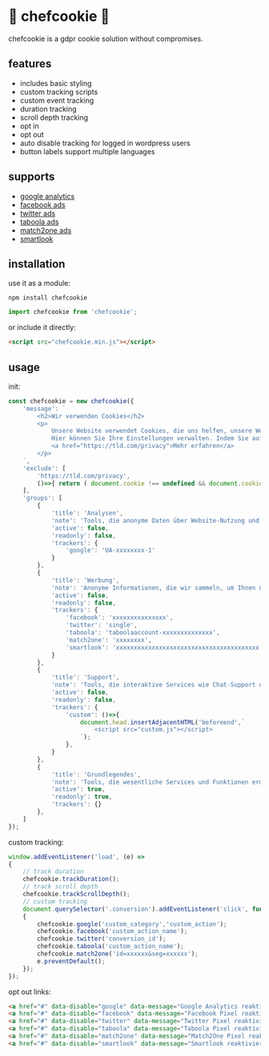 # 👻 chefcookie 👻

chefcookie is a gdpr cookie solution without compromises.

## features

* includes basic styling
* custom tracking scripts
* custom event tracking
* duration tracking
* scroll depth tracking
* opt in
* opt out
* auto disable tracking for logged in wordpress users
* button labels support multiple languages

## supports

* [google analytics](https://analytics.google.com)
* [facebook ads](https://de-de.facebook.com/business/products/ads)
* [twitter ads](https://ads.twitter.com)
* [taboola ads](https://www.taboola.com)
* [match2one ads](https://www.match2one.com)
* [smartlook](https://www.smartlook.com)

## installation

use it as a module:
```
npm install chefcookie
```
```js
import chefcookie from 'chefcookie';
```

or include it directly:
```html
<script src="chefcookie.min.js"></script>
```


## usage

init:
```js
const chefcookie = new chefcookie({
    'message': `
        <h2>Wir verwenden Cookies</h2>
        <p>
            Unsere Website verwendet Cookies, die uns helfen, unsere Website zu verbessern, den bestmöglichen Service zu bieten und ein optimales Kundenerlebnis zu ermöglichen.
            Hier können Sie Ihre Einstellungen verwalten. Indem Sie auf "Akzeptieren" klicken, erklären Sie sich damit einverstanden, dass Ihre Cookies für diesen Zweck verwendet werden.
            <a href="https://tld.com/privacy">Mehr erfahren</a>
        </p>
    `,
    'exclude': [
        'https://tld.com/privacy',
        ()=>{ return ( document.cookie !== undefined && document.cookie.indexOf('wp-settings-time') > -1 ); }
    ],
    'groups': [
        {
            'title': 'Analysen',
            'note': 'Tools, die anonyme Daten über Website-Nutzung und -Funktionalität sammeln. Wir nutzen die Erkenntnisse, um unsere Produkte, Dienstleistungen und das Benutzererlebnis zu verbessern.',
            'active': false,
            'readonly': false,
            'trackers': {
                'google': 'UA-xxxxxxxx-1'
            }
        },
        {
            'title': 'Werbung',
            'note': 'Anonyme Informationen, die wir sammeln, um Ihnen nützliche Produkte und Dienstleistungen empfehlen zu können.',
            'active': false,
            'readonly': false,
            'trackers': {
                'facebook': 'xxxxxxxxxxxxxxx',
                'twitter': 'single',
                'taboola': 'taboolaaccount-xxxxxxxxxxxxxx',
                'match2one': 'xxxxxxxx',
                'smartlook': 'xxxxxxxxxxxxxxxxxxxxxxxxxxxxxxxxxxxxxxxx'
            }
        },
        {
            'title': 'Support',
            'note': 'Tools, die interaktive Services wie Chat-Support und Kunden-Feedback-Tools unterstützen.',
            'active': false,
            'readonly': false,
            'trackers': {
                'custom': ()=>{
                    document.head.insertAdjacentHTML('beforeend',`
                        <script src="custom.js"></script> 
                    `);
                },
            }
        },
        {
            'title': 'Grundlegendes',
            'note': 'Tools, die wesentliche Services und Funktionen ermöglichen, einschließlich Identitätsprüfung, Servicekontinuität und Standortsicherheit. Diese Option kann nicht abgelehnt werden.',
            'active': true,
            'readonly': true,
            'trackers': {}
        },
    ]    
});
```

custom tracking:
```js
window.addEventListener('load', (e) =>
{
    // track duration
    chefcookie.trackDuration();
    // track scroll depth
    chefcookie.trackScrollDepth();
    // custom tracking
    document.querySelector('.conversion').addEventListener('click', function(e)
    { 
        chefcookie.google('custom_category','custom_action');
        chefcookie.facebook('custom_action_name');
        chefcookie.twitter('conversion_id');
        chefcookie.taboola('custom_action_name');
        chefcookie.match2one('id=xxxxxx&seg=xxxxxx');
        e.preventDefault();
    });
});
```

opt out links:
```html
<a href="#" data-disable="google" data-message="Google Analytics reaktivieren">Google Analytics deaktivieren</a><br/>
<a href="#" data-disable="facebook" data-message="Facebook Pixel reaktivieren">Facebook Pixel deaktivieren</a><br/>
<a href="#" data-disable="twitter" data-message="Twitter Pixel reaktivieren">Twitter Pixel deaktivieren</a><br/>
<a href="#" data-disable="taboola" data-message="Taboola Pixel reaktivieren">Taboola Pixel deaktivieren</a><br/>
<a href="#" data-disable="match2one" data-message="Match2One Pixel reaktivieren">Match2One Pixel deaktivieren</a><br/>
<a href="#" data-disable="smartlook" data-message="Smartlook reaktivieren">Smartlook deaktivieren</a>
```
